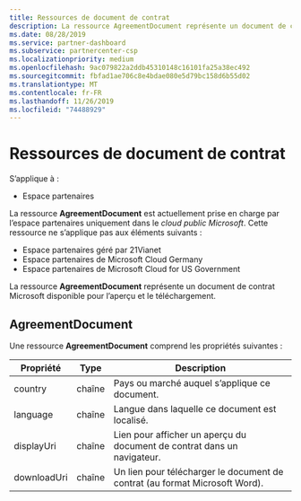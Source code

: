 ```yaml
---
title: Ressources de document de contrat
description: La ressource AgreementDocument représente un document de contrat.
ms.date: 08/28/2019
ms.service: partner-dashboard
ms.subservice: partnercenter-csp
ms.localizationpriority: medium
ms.openlocfilehash: 9ac079822a2ddb45310148c16101fa25a38ec492
ms.sourcegitcommit: fbfad1ae706c8e4bdae080e5d79bc158d6b55d02
ms.translationtype: MT
ms.contentlocale: fr-FR
ms.lasthandoff: 11/26/2019
ms.locfileid: "74488929"
---
```

# <a name="agreement-document-resources"></a>Ressources de document de contrat

S’applique à :

- Espace partenaires

La ressource **AgreementDocument** est actuellement prise en charge par l’espace partenaires uniquement dans le *cloud public Microsoft*. Cette ressource ne s’applique pas aux éléments suivants :

- Espace partenaires géré par 21Vianet
- Espace partenaires de Microsoft Cloud Germany
- Espace partenaires de Microsoft Cloud for US Government

La ressource **AgreementDocument** représente un document de contrat Microsoft disponible pour l’aperçu et le téléchargement.

## <a name="agreementdocument"></a>AgreementDocument

Une ressource **AgreementDocument** comprend les propriétés suivantes :

| Propriété       | Type   | Description                                                                                               |
|----------------|--------|-----------------------------------------------------------------------------------------------------------|
| country | chaîne | Pays ou marché auquel s’applique ce document. |
| language | chaîne | Langue dans laquelle ce document est localisé. |
| displayUri | chaîne | Lien pour afficher un aperçu du document de contrat dans un navigateur.  |
| downloadUri |chaîne | Un lien pour télécharger le document de contrat (au format Microsoft Word). |
